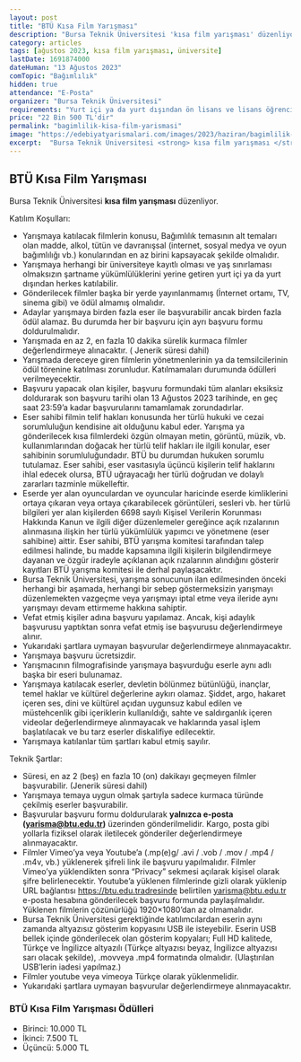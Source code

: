 ```yaml
---
layout: post
title: "BTÜ Kısa Film Yarışması"
description: "Bursa Teknik Üniversitesi 'kısa film yarışması' düzenliyor."
category: articles
tags: [ağustos 2023, kısa film yarışması, üniversite]
lastDate: 1691874000
dateHuman: "13 Ağustos 2023"
comTopic: "Bağımlılık"
hidden: true
attendance: "E-Posta"
organizer: "Bursa Teknik Üniversitesi"
requirements: "Yurt içi ya da yurt dışından ön lisans ve lisans öğrencileri katılabilir."
price: "22 Bin 500 TL'dir"
permalink: "bagimlilik-kisa-film-yarismasi"
image: "https://edebiyatyarismalari.com/images/2023/haziran/bagimlilik-kisa-film-yarismasi.jpg"
excerpt:  "Bursa Teknik Üniversitesi <strong> kısa film yarışması </strong> düzenliyor."
---
```


## BTÜ Kısa Film Yarışması
Bursa Teknik Üniversitesi **kısa film yarışması** düzenliyor.  

Katılım Koşulları:
- Yarışmaya katılacak filmlerin konusu, Bağımlılık temasının alt temaları olan madde, alkol, tütün ve davranışsal (internet, sosyal medya ve oyun bağımlılığı vb.) konularından en az birini kapsayacak şekilde olmalıdır.
- Yarışmaya herhangi bir üniversiteye kayıtlı olması ve yaş sınırlaması olmaksızın şartname yükümlülüklerini yerine getiren yurt içi ya da yurt dışından herkes katılabilir.
- Gönderilecek filmler başka bir yerde yayınlanmamış (İnternet ortamı, TV, sinema gibi) ve ödül almamış olmalıdır.
- Adaylar yarışmaya birden fazla eser ile başvurabilir ancak birden fazla ödül alamaz. Bu durumda her bir başvuru için ayrı başvuru formu doldurulmalıdır.
- Yarışmada en az 2, en fazla 10 dakika sürelik kurmaca filmler değerlendirmeye alınacaktır. ( Jenerik süresi dahil)
- Yarışmada dereceye giren filmlerin yönetmenlerinin ya da temsilcilerinin ödül törenine katılması zorunludur. Katılmamaları durumunda ödülleri verilmeyecektir.
- Başvuru yapacak olan kişiler, başvuru formundaki tüm alanları eksiksiz doldurarak son başvuru tarihi olan 13 Ağustos 2023 tarihinde, en geç saat 23:59’a kadar başvurularını tamamlamak zorundadırlar.
- Eser sahibi filmin telif hakları konusunda her türlü hukuki ve cezai sorumluluğun kendisine ait olduğunu kabul eder. Yarışma ya gönderilecek kısa filmlerdeki özgün olmayan metin, görüntü, müzik, vb. kullanımlarından doğacak her türlü telif hakları ile ilgili konular, eser sahibinin sorumluluğundadır. BTÜ bu durumdan hukuken sorumlu tutulamaz. Eser sahibi, eser vasıtasıyla üçüncü kişilerin telif haklarını ihlal edecek olursa, BTÜ uğrayacağı her türlü doğrudan ve dolaylı zararları tazminle mükelleftir.
- Eserde yer alan oyunculardan ve oyuncular haricinde eserde kimliklerini ortaya çıkaran veya ortaya çıkarabilecek görüntüleri, sesleri vb. her türlü bilgileri yer alan kişilerden 6698 sayılı Kişisel Verilerin Korunması Hakkında Kanun ve ilgili diğer düzenlemeler gereğince açık rızalarının alınmasına ilişkin her türlü yükümlülük yapımcı ve yönetmene (eser sahibine) aittir. Eser sahibi, BTÜ yarışma komitesi tarafından talep edilmesi halinde, bu madde kapsamına ilgili kişilerin bilgilendirmeye dayanan ve özgür iradeyle açıklanan açık rızalarının alındığını gösterir kayıtları BTÜ yarışma komitesi ile derhal paylaşacaktır.
- Bursa Teknik Üniversitesi, yarışma sonucunun ilan edilmesinden önceki herhangi bir aşamada, herhangi bir sebep göstermeksizin yarışmayı düzenlemekten vazgeçme veya yarışmayı iptal etme veya ileride aynı yarışmayı devam ettirmeme hakkına sahiptir.
- Vefat etmiş kişiler adına başvuru yapılamaz. Ancak, kişi adaylık başvurusu yaptıktan sonra vefat etmiş ise başvurusu değerlendirmeye alınır.
- Yukarıdaki şartlara uymayan başvurular değerlendirmeye alınmayacaktır.
- Yarışmaya başvuru ücretsizdir.
- Yarışmacının filmografisinde yarışmaya başvurduğu eserle aynı adlı başka bir eseri bulunamaz.
- Yarışmaya katılacak eserler, devletin bölünmez bütünlüğü, inançlar, temel haklar ve kültürel değerlerine aykırı olamaz. Şiddet, argo, hakaret içeren ses, dini ve kültürel açıdan uygunsuz kabul edilen ve müstehcenlik gibi içeriklerin kullanıldığı, sahte ve saldırganlık içeren videolar değerlendirmeye alınmayacak ve haklarında yasal işlem başlatılacak ve bu tarz eserler diskalifiye edilecektir.
- Yarışmaya katılanlar tüm şartları kabul etmiş sayılır.


Teknik Şartlar:
- Süresi, en az 2 (beş) en fazla 10 (on) dakikayı geçmeyen filmler başvurabilir. (Jenerik süresi dahil)
- Yarışmaya temaya uygun olmak şartıyla sadece kurmaca türünde çekilmiş eserler başvurabilir.
- Başvurular başvuru formu doldurularak **yalnızca e-posta (yarisma@btu.edu.tr)** üzerinden gönderilmelidir. Kargo, posta gibi yollarla fiziksel olarak iletilecek gönderiler değerlendirmeye alınmayacaktır.
- Filmler Vimeo’ya veya Youtube’a (.mp(e)g/ .avi / .vob / .mov / .mp4 / .m4v, vb.) yüklenerek şifreli link ile başvuru yapılmalıdır. Filmler Vimeo’ya yüklendikten sonra “Privacy” sekmesi açılarak kişisel olarak şifre belirlenecektir. Youtube’a yüklenen filmlerinde gizli olarak yüklenip URL bağlantısı https://btu.edu.tradresinde belirtilen yarisma@btu.edu.tr e-posta hesabına gönderilecek başvuru formunda paylaşılmalıdır. Yüklenen filmlerin çözünürlüğü 1920×1080’dan az olmamalıdır.
- Bursa Teknik Üniversitesi gerektiğinde katılımcılardan eserin aynı zamanda altyazısız gösterim kopyasını USB ile isteyebilir. Eserin USB bellek içinde gönderilecek olan gösterim kopyaları; Full HD kalitede, Türkçe ve İngilizce altyazılı (Türkçe altyazısı beyaz, İngilizce altyazısı sarı olacak şekilde), .movveya .mp4 formatında olmalıdır. (Ulaştırılan USB’lerin iadesi yapılmaz.)
- Filmler youtube veya vimeoya Türkçe olarak yüklenmelidir.
- Yukarıdaki şartlara uymayan başvurular değerlendirmeye alınmayacaktır.


### BTÜ Kısa Film Yarışması Ödülleri
- Birinci: 10.000 TL
- İkinci: 7.500 TL
- Üçüncü: 5.000 TL
